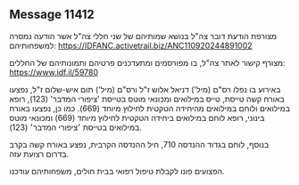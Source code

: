 ## Message 11412

מצורפת הודעת דובר צה"ל בנושא שמותיהם של שני חללי צה"ל אשר הודעה נמסרה למשפחותיהם: https://IDFANC.activetrail.biz/ANC110920244891002

מצורף קישור לאתר צה"ל, בו מפורסמים ומתעדכנים פרטיהם ותמונותיהם של החללים:
https://www.idf.il/59780

באירוע בו נפלו רס"ם (מיל') דניאל אלוש ז"ל ורס"ם (מיל') תום איש-שלום ז"ל, נפצעו באורח קשה טייסת, טייס במילואים ומכונאי מוטס בטייסת 'ציפורי המדבר' (123), רופא במילואים ולוחם במילואים מהיחידה הטקטית לחילוץ מיוחד (669). כמו כן, נפצעו באורח בינוני, רופא לוחם במילואים ביחידה הטקטית לחילוץ מיוחד (669) ומכונאי מוטס במילואים בטייסת ׳ציפורי המדבר׳ (123).

בנוסף, לוחם בגדוד ההנדסה 710, חיל ההנדסה הקרבית, נפצע באורח קשה בקרב בדרום רצועת עזה.

הפצועים פונו לקבלת טיפול רפואי בבית חולים, משפחותיהם עודכנו.

